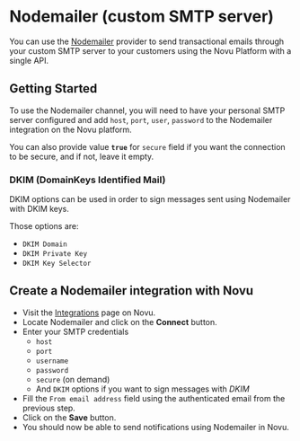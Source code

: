 # Nodemailer (custom SMTP server)

You can use the [Nodemailer](https://nodemailer.com/about/) provider to send transactional emails through your custom SMTP server to your customers using the Novu Platform with a single API.

## Getting Started

To use the Nodemailer channel, you will need to have your personal SMTP server configured and add `host`, `port`, `user`, `password` to the Nodemailer integration on the Novu platform.

You can also provide value **`true`** for `secure` field if you want the connection to be secure, and if not, leave it empty.

### DKIM (DomainKeys Identified Mail)

DKIM options can be used in order to sign messages sent using Nodemailer with DKIM keys.

Those options are:

- `DKIM Domain`
- `DKIM Private Key`
- `DKIM Key Selector`

## Create a Nodemailer integration with Novu

- Visit the [Integrations](https://web.novu.co/integrations) page on Novu.
- Locate Nodemailer and click on the **Connect** button.
- Enter your SMTP credentials
  - `host`
  - `port`
  - `username`
  - `password`
  - `secure` (on demand)
  - And `DKIM` options if you want to sign messages with _DKIM_
- Fill the `From email address` field using the authenticated email from the previous step.
- Click on the **Save** button.
- You should now be able to send notifications using Nodemailer in Novu.

